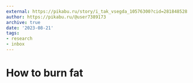 ```yaml
---
external: https://pikabu.ru/story/i_tak_vsegda_10576300?cid=281848528
author: https://pikabu.ru/@user7389173
archive: true
date: '2023-08-21'
tags:
- research
- inbox
---
```


# How to burn fat
